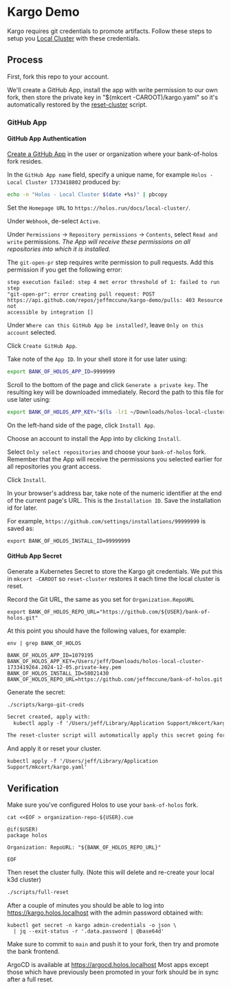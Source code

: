# Kargo Demo

Kargo requires git credentials to promote artifacts.  Follow these steps to
setup you [Local Cluster] with these credentials.

## Process

First, fork this repo to your account.

We'll create a GitHub App, install the app with write permission to our own
fork, then store the private key in "$(mkcert -CAROOT)/kargo.yaml" so it's
automatically restored by the [reset-cluster] script.

### GitHub App

#### GitHub App Authentication

[Create a GitHub App](https://github.com/settings/apps/new) in the user or
organization where your bank-of-holos fork resides.

In the `GitHub App name` field, specify a unique name, for example `Holos - Local Cluster 1733418802` produced by:

```bash
echo -n "Holos - Local Cluster $(date +%s)" | pbcopy
```

Set the `Homepage URL` to `https://holos.run/docs/local-cluster/`.

Under `Webhook`, de-select `Active`.

Under `Permissions` → `Repository permissions` → `Contents`, select `Read and
write` permissions.  _The App will receive these permissions on all repositories
into which it is installed._

The `git-open-pr` step requires write permission to pull requests.  Add this
permission if you get the following error:

```
step execution failed: step 4 met error threshold of 1: failed to run step
"git-open-pr": error creating pull request: POST
https://api.github.com/repos/jeffmccune/kargo-demo/pulls: 403 Resource not
accessible by integration []
```

Under `Where can this GitHub App be installed?`, leave `Only on this account`
selected.

Click `Create GitHub App`.

Take note of the `App ID`. In your shell store it for use later using:

```bash
export BANK_OF_HOLOS_APP_ID=9999999
```

Scroll to the bottom of the page and click `Generate a private key`. The
resulting key will be downloaded immediately.  Record the path to this file for
use later using:

```bash
export BANK_OF_HOLOS_APP_KEY="$(ls -lr1 ~/Downloads/holos-local-cluster*.private-key.pem | tail -1)"
```

On the left-hand side of the page, click `Install App`.

Choose an account to install the App into by clicking `Install`.

Select `Only select repositories` and choose your `bank-of-holos` fork.
Remember that the App will receive the permissions you selected earlier for all
repositories you grant access.

Click `Install`.

In your browser's address bar, take note of the numeric identifier at the end of
the current page's URL. This is the `Installation ID`.  Save the installation id
for later.

For example, `https://github.com/settings/installations/99999999` is saved as:

```shell
export BANK_OF_HOLOS_INSTALL_ID=99999999
```

#### GitHub App Secret

Generate a Kubernetes Secret to store the Kargo git credentials.  We put this in
`mkcert -CAROOT` so `reset-cluster` restores it each time the local cluster is
reset.

Record the Git URL, the same as you set for `Organization.RepoURL`

```shell
export BANK_OF_HOLOS_REPO_URL="https://github.com/${USER}/bank-of-holos.git"
```

At this point you should have the following values, for example:

```shell
env | grep BANK_OF_HOLOS
```

```shell
BANK_OF_HOLOS_APP_ID=1079195
BANK_OF_HOLOS_APP_KEY=/Users/jeff/Downloads/holos-local-cluster-1733419264.2024-12-05.private-key.pem
BANK_OF_HOLOS_INSTALL_ID=58021430
BANK_OF_HOLOS_REPO_URL=https://github.com/jeffmccune/bank-of-holos.git
```

Generate the secret:

```shell
./scripts/kargo-git-creds
```

```txt
Secret created, apply with:
  kubectl apply -f '/Users/jeff/Library/Application Support/mkcert/kargo.yaml'

The reset-cluster script will automatically apply this secret going forward.
```

And apply it or reset your cluster.

```shell
kubectl apply -f '/Users/jeff/Library/Application Support/mkcert/kargo.yaml'
```

## Verification

Make sure you've configured Holos to use your `bank-of-holos` fork.

```shell
cat <<EOF > organization-repo-${USER}.cue
```
```cue showLineNumbers
@if($USER)
package holos

Organization: RepoURL: "${BANK_OF_HOLOS_REPO_URL}"
```
```shell
EOF
```

Then reset the cluster fully.  (Note this will delete and re-create your local
k3d cluster)

```bash
./scripts/full-reset
```

After a couple of minutes you should be able to log into https://kargo.holos.localhost with the admin password obtained with:

```shell
kubectl get secret -n kargo admin-credentials -o json \
  | jq --exit-status -r '.data.password | @base64d'
```

Make sure to commit to `main` and push it to your fork, then try and promote the
bank frontend.

ArgoCD is available at https://argocd.holos.localhost Most apps except those
which have previously been promoted in your fork should be in sync after a full
reset.

[Local Cluster]: https://holos.run/docs/local-cluster/
[reset-cluster]: ../scripts/reset-cluster
